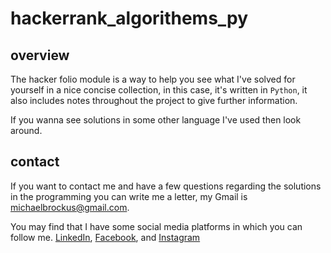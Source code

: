 # hackerrank_algorithems_py

## overview

The hacker folio module is a way to help you
see what I've solved for yourself in a nice
concise collection,
in this case, it's written in `Python`, it also
includes notes throughout the project to
give further information.

If you wanna see solutions in some other language
I've used then look around.

## contact

If you want to contact me and have a few questions
regarding the solutions in the programming you can write
me a letter, my Gmail is <michaelbrockus@gmail.com>.

You may find that I have some social media platforms
in which you can follow me. [LinkedIn](https://www.linkedin.com/in/michael-brockus), [Facebook](https://facebook.com/michael.brockus.555), and [Instagram](https://instagram.com/troglobyte_coder/)


